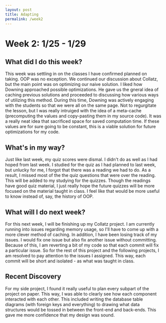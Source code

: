 ```yaml
---
layout: post
title: Adapting 
permalink: /week2
---
```


# Week 2: 1/25 - 1/29

## What did I do this week?

This week was settling in on the classes I have confirmed planned on taking. OOP was no exception. We continued our discussion about Collatz, but the main point was on optimizing our naive solution. I liked how Downing approached possible optimizations. He gave us the gneral idea of caching previous solutions and proceeded to discussing how various ways of utilizing this method. During this time, Downing was actively engaging with the students so that we were all on the same page. Not to regurgitate the lesson, but I was really intruiged with the idea of a meta-cache (precomputing the values and copy-pasting them in my source code). It was a really neat idea that sacrificed space for saved computation time. If these values are for sure going to be constant, this is a viable solution for future optimizations for my code.

## What's in my way?

Just like last week, my quiz scores were dismal. I didn't do as well as I had hoped from last week. I studied for the quiz as I had planned to last week, but unlucky for me, I forgot that there was a reading we had to do. As a result, I missed most of the the quiz questions that were over the reading. This will be added to my studying for the quizzes. Though the readings have good quiz material, I just really hope the future quizzes will be more focused on the material taught in class. I feel like that would be more useful to know instead of, say, the history of OOP. 

## What will I do next week?

For this next week, I will be finishing up my Collatz project. I am currently running into issues regarding memory usage, so I'll have to come up with a more clever method of caching. In addition, I have been losing track of my issues. I would fix one issue but also fix another issue without committing. Because of this, I am reverting a bit of my code so that each commit will fix a particular issue. So for the rest of this project and the following projects, I am resolved to pay attention to the issues I assigned. This way, each commit will be short and isolated - as what was taught in class. 

## Recent Discovery

For my side project, I found it really useful to plan every subpart of the project on paper. This way, I was able to clearly see how each component interacted with each other. This included writing the database table diagrams (with foreign keys and everything) to drawing what data structures would be tossed in between the front-end and back-ends. This gave me more confidence that my design was sound.
